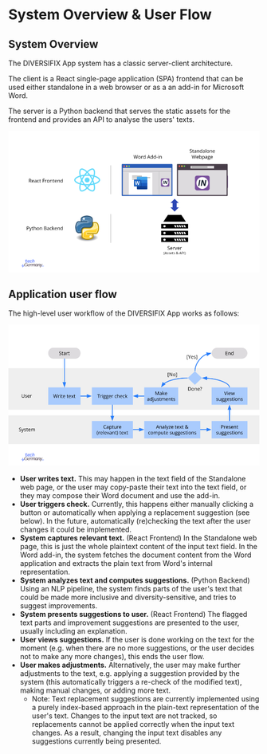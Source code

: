 # System Overview & User Flow

## System Overview

The DIVERSIFIX App system has a classic server-client architecture.

The client is a React single-page application (SPA) frontend that can be used either standalone in a web browser or as a an add-in for Microsoft Word.

The server is a Python backend that serves the static assets for the frontend and provides an API to analyse the users' texts.

![Visualization of System Overview](./images/system-overview.png)

## Application user flow

The high-level user workflow of the DIVERSIFIX App works as follows:

![Visualization of user flow](./images/user-flow.png)

- **User writes text.** This may happen in the text field of the Standalone web page, or the user may copy-paste their text into the text field, or they may compose their Word document and use the add-in.
- **User triggers check.** Currently, this happens either manually clicking a button or automatically when applying a replacement suggestion (see below). In the future, automatically (re)checking the text after the user changes it could be implemented.
- **System captures relevant text.** (React Frontend) In the Standalone web page, this is just the whole plaintext content of the input text field. In the Word add-in, the system fetches the document content from the Word application and extracts the plain text from Word's internal representation.
- **System analyzes text and computes suggestions.** (Python Backend) Using an NLP pipeline, the system finds parts of the user's text that could be made more inclusive and diversity-sensitive, and tries to suggest improvements.
- **System presents suggestions to user.** (React Frontend) The flagged text parts and improvement suggestions are presented to the user, usually including an explanation.
- **User views suggestions.** If the user is done working on the text for the moment (e.g. when there are no more suggestions, or the user decides not to make any more changes), this ends the user flow.
- **User makes adjustments.** Alternatively, the user may make further adjustments to the text, e.g. applying a suggestion provided by the system (this automatically triggers a re-check of the modified text), making manual changes, or adding more text.
  - Note: Text replacement suggestions are currently implemented using a purely index-based approach in the plain-text representation of the user's text. Changes to the input text are not tracked, so replacements cannot be applied correctly when the input text changes. As a result, changing the input text disables any suggestions currently being presented.
